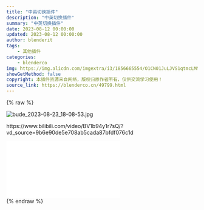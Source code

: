 ```yaml
---
title: "中英切换插件"
description: "中英切换插件"
summary: "中英切换插件"
date: 2023-08-12 00:00:00
updated: 2023-08-12 00:00:00
author: blenderit
tags: 
    - 其他插件
categories:
    - blenderco
img: https://img.alicdn.com/imgextra/i3/1856665554/O1CN01JuLJVS1qtmcLMMR8y_!!1856665554.jpg
showGetMethod: false
copyright: 本插件资源来自网络，版权归原作者所有，仅供交流学习使用！
source_link: https://blenderco.cn/49799.html
---
```


{% raw %}
<p><img src="https://img.alicdn.com/imgextra/i3/1856665554/O1CN01JuLJVS1qtmcLMMR8y_!!1856665554.jpg" alt="bude_2023-08-23_18-08-53.jpg"></p><p>https://www.bilibili.com/video/BV1b94y1r7sQ/?vd_source=9b6e90de5e708ab5cada87bfdf076c1d</p><div id="external-video-be117eacd0" class="external-video"><iframe frameborder="0" src="//player.bilibili.com/player.html?aid=362535593&amp;bvid=BV1b94y1r7sQ&amp;cid=1242768901&amp;page=1" allowfullscreen="true"></iframe></div>
<div style="display: none">blenderco</div>
{% endraw %}